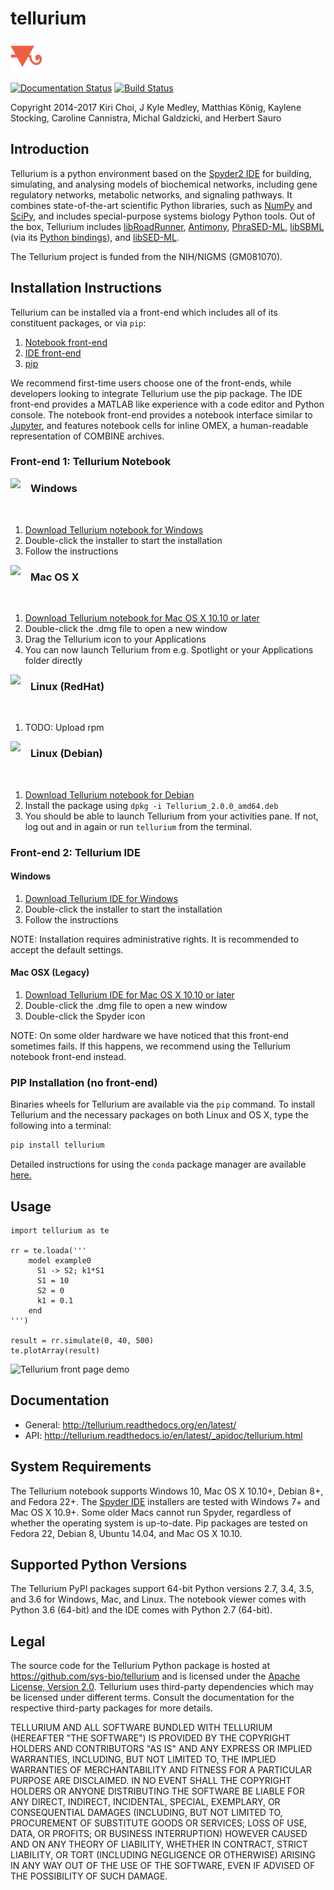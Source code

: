 # tellurium
<img title="tellurium logo" src="./docs/images/tellurium_logo.png" height="50" />

[![Documentation Status](https://readthedocs.org/projects/tellurium/badge/?version=latest)](http://tellurium.readthedocs.org/en/latest/) 
[![Build Status](https://travis-ci.org/sys-bio/tellurium.svg?branch=master)](https://travis-ci.org/sys-bio/tellurium)


Copyright 2014-2017
Kiri Choi, J Kyle Medley, Matthias König, Kaylene Stocking, Caroline Cannistra, Michal Galdzicki, and Herbert Sauro

## Introduction

Tellurium is a python environment based on the [Spyder2 IDE](https://github.com/spyder-ide/spyder) 
for building, simulating, and analysing models of biochemical networks, 
including gene regulatory networks, metabolic networks, and signaling pathways. 
It combines state-of-the-art scientific Python libraries, such 
as [NumPy](http://www.numpy.org/) and [SciPy](http://www.scipy.org/), 
and includes special-purpose systems biology Python tools. Out of the box, 
Tellurium includes [libRoadRunner](https://github.com/sys-bio/roadrunner), 
[Antimony](http://antimony.sourceforge.net/), [PhraSED-ML](http://phrasedml.sf.net/), 
[libSBML](http://sbml.org/Software/libSBML) (via its [Python bindings](http://sbml.org/Software/libSBML/5.12.0/docs/formatted/python-api/)), and [libSED-ML](https://github.com/fbergmann/libSEDML).

The Tellurium project is funded from the NIH/NIGMS (GM081070).

## Installation Instructions

Tellurium can be installed via a front-end which includes all of its constituent packages, or via `pip`:

1. [Notebook front-end](#front-end-1-tellurium-notebook)
2. [IDE front-end](#front-end-2-tellurium-ide)
3. [pip](#pip-installation-no-front-end)

We recommend first-time users choose one of the front-ends, while developers looking to integrate Tellurium use the pip package. The IDE front-end provides a MATLAB like experience with a code editor and Python console. The notebook front-end provides a notebook interface similar to [Jupyter](http://jupyter.org/), and features notebook cells for inline OMEX, a human-readable representation of COMBINE archives.

### Front-end 1: Tellurium Notebook


<img align="left" width="32px" id="windows" src="https://raw.githubusercontent.com/wiki/sys-bio/tellurium/img/windows.png">
<h3>Windows</h3>
<br style="clear:both"/>

1. [Download Tellurium notebook for Windows](https://github.com/sys-bio/tellurium/releases/download/2.0.0-alpha4/Tellurium.Setup.2.0.0.exe)
2. Double-click the installer to start the installation
3. Follow the instructions

<img align="left" width="32px" id="mac-osx" src="https://raw.githubusercontent.com/wiki/sys-bio/tellurium/img/macos.png">
<h3>Mac OS X</h3>
<br style="clear:both"/>

1. [Download Tellurium notebook for Mac OS X 10.10 or later](https://github.com/sys-bio/tellurium/releases/download/2.0.0-alpha4/Tellurium-2.0.0.dmg)
2. Double-click the .dmg file to open a new window
3. Drag the Tellurium icon to your Applications
4. You can now launch Tellurium from e.g. Spotlight or your Applications folder directly


<img align="left" width="32px" id="redhat" src="https://raw.githubusercontent.com/wiki/sys-bio/tellurium/img/redhat.png">
<h3>Linux (RedHat)</h3>
<br style="clear:both"/>

1. TODO: Upload rpm

<img align="left" width="32px" id="debian" src="https://raw.githubusercontent.com/wiki/sys-bio/tellurium/img/debian.png">
<h3>Linux (Debian)</h3>
<br style="clear:both"/>

1. [Download Tellurium notebook for Debian](https://github.com/sys-bio/tellurium/releases/download/2.0.0-alpha9/Tellurium_2.0.0_amd64.deb)
2. Install the package using `dpkg -i Tellurium_2.0.0_amd64.deb`
3. You should be able to launch Tellurium from your activities pane. If not, log out and in again or run `tellurium` from the terminal.

### Front-end 2: Tellurium IDE

#### Windows

1. [Download Tellurium IDE for Windows](https://sourceforge.net/projects/pytellurium/files/Tellurium-2.0/2.0.3/Tellurium-2.0.3-Python-2.7-win64-portable-setup.exe/download)
2. Double-click the installer to start the installation
3. Follow the instructions

NOTE: Installation requires administrative rights. It is recommended to accept the default settings.

#### Mac OSX (Legacy)

1. [Download Tellurium IDE for Mac OS X 10.10 or later](https://github.com/sys-bio/tellurium/releases/download/1.3.5-rc3/Tellurium-1.3.5-Spyder-2.3.8-OSX.dmg)
2. Double-click the .dmg file to open a new window
3. Double-click the Spyder icon

NOTE: On some older hardware we have noticed that this front-end sometimes fails. If this happens, we recommend using the Tellurium notebook front-end instead.

### PIP Installation (no front-end)

Binaries wheels for Tellurium are available via the `pip` command. To install Tellurium and the necessary packages on both Linux and OS X, type the following into a terminal:

```bash
pip install tellurium
```

Detailed instructions for using the `conda` package manager are available [here.](http://conda.pydata.org/docs/using/pkgs.html) 

## Usage

```{python}
import tellurium as te

rr = te.loada('''
    model example0
      S1 -> S2; k1*S1
      S1 = 10
      S2 = 0
      k1 = 0.1
    end
''')

result = rr.simulate(0, 40, 500) 
te.plotArray(result)
```

![Tellurium front page demo](https://raw.githubusercontent.com/wiki/sys-bio/tellurium/img/tellurium-front-page-image.png)

## Documentation 

* General: http://tellurium.readthedocs.org/en/latest/
* API: http://tellurium.readthedocs.io/en/latest/_apidoc/tellurium.html


## System Requirements

The Tellurium notebook supports Windows 10, Mac OS X 10.10+, Debian 8+, and Fedora 22+. The [Spyder IDE](https://github.com/sys-bio/tellurium#installation-instructions) installers are tested with Windows 7+ and Mac OS X 10.9+. Some older Macs cannot run Spyder, regardless of whether the operating system is up-to-date. Pip packages are tested on Fedora 22, Debian 8, Ubuntu 14.04, and Mac OS X 10.10.

## Supported Python Versions

The Tellurium PyPI packages support 64-bit Python versions 2.7, 3.4, 3.5, and 3.6 for Windows, Mac, and Linux. The notebook viewer comes with Python 3.6 (64-bit) and the IDE comes with Python 2.7 (64-bit).

## Legal

The source code for the Tellurium Python package is hosted at https://github.com/sys-bio/tellurium and is licensed under the [Apache License, Version 2.0](http://www.apache.org/licenses/LICENSE-2.0). Tellurium uses third-party dependencies which may be licensed under different terms. Consult the documentation for the respective third-party packages for more details.

TELLURIUM AND ALL SOFTWARE BUNDLED WITH TELLURIUM (HEREAFTER "THE SOFTWARE") IS PROVIDED BY THE COPYRIGHT HOLDERS AND CONTRIBUTORS "AS IS" AND ANY EXPRESS OR IMPLIED WARRANTIES, INCLUDING, BUT NOT LIMITED TO, THE IMPLIED WARRANTIES OF MERCHANTABILITY AND FITNESS FOR A PARTICULAR PURPOSE ARE DISCLAIMED. IN NO EVENT SHALL THE COPYRIGHT HOLDERS OR ANYONE DISTRIBUTING THE SOFTWARE BE LIABLE FOR ANY DIRECT, INDIRECT, INCIDENTAL, SPECIAL, EXEMPLARY, OR CONSEQUENTIAL DAMAGES (INCLUDING, BUT NOT LIMITED TO, PROCUREMENT OF SUBSTITUTE GOODS OR SERVICES; LOSS OF USE, DATA, OR PROFITS; OR BUSINESS INTERRUPTION) HOWEVER CAUSED AND ON ANY THEORY OF LIABILITY, WHETHER IN CONTRACT, STRICT LIABILITY, OR TORT (INCLUDING NEGLIGENCE OR OTHERWISE) ARISING IN ANY WAY OUT OF THE USE OF THE SOFTWARE, EVEN IF ADVISED OF THE POSSIBILITY OF SUCH DAMAGE.

